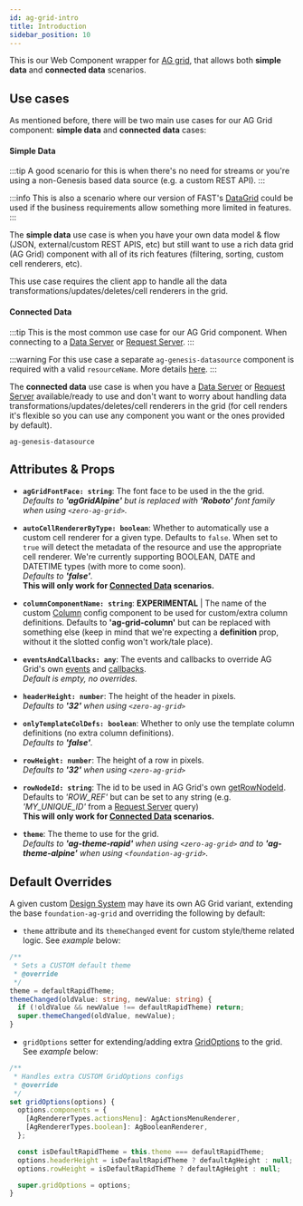 ```yaml
---
id: ag-grid-intro
title: Introduction
sidebar_position: 10
---
```


This is our Web Component wrapper for [AG grid](https://www.ag-grid.com/), that allows both **simple data** and **connected data** scenarios.

## Use cases

As mentioned before, there will be two main use cases for our AG Grid component: **simple data** and **connected data** cases:

#### Simple Data

:::tip 
A good scenario for this is when there's no need for streams or you're using a non-Genesis based data source (e.g. a custom REST API).
:::

:::info
This is also a scenario where our version of FAST's [DataGrid](/web-ui-reference/components/presentation/data-grid) could be used if the business requirements allow something more limited in features. 
:::

The **simple data** use case is when you have your own data model & flow (JSON, external/custom REST APIS, etc) but still want to use a rich data grid (AG Grid) component with all of its rich features (filtering, sorting, custom cell renderers, etc). 

This use case requires the client app to handle all the data transformations/updates/deletes/cell renderers in the grid.

#### Connected Data

:::tip 
This is the most common use case for our AG Grid component. When connecting to a [Data Server](/platform-reference/configure-key-modules/data-servers/configure) or [Request Server](/platform-reference/configure-key-modules/request-servers/configure). 
:::

:::warning
For this use case a separate `ag-genesis-datasource` component is required with a valid `resourceName`. More details [here](/web-ui-reference/components/ag-grid/ag-genesis-datasource).
:::

The **connected data** use case is when you have a [Data Server](/platform-reference/configure-key-modules/data-servers/configure) or [Request Server](/platform-reference/configure-key-modules/request-servers/configure) available/ready to use and don't want to worry about handling data transformations/updates/deletes/cell renderers in the grid (for cell renders it's flexible so you can use any component you want or the ones provided by default).

`ag-genesis-datasource`

## Attributes & Props

- **`agGridFontFace: string`**: The font face to be used in the the grid. <br /> *Defaults to **'agGridAlpine'** but is replaced with **'Roboto'** font family when using `<zero-ag-grid>`.*

- **`autoCellRendererByType: boolean`**: Whether to automatically use a custom cell renderer for a given type. Defaults to `false`. When set to `true` will detect the metadata of the resource and use the appropriate cell renderer. We're currently supporting BOOLEAN, DATE and DATETIME types (with more to come soon). <br /> *Defaults to **'false'**.* <br /> **This will only work for [Connected Data](/web-ui-reference/components/ag-grid/ag-grid-connected) scenarios.** 

- **`columnComponentName: string`**: **EXPERIMENTAL** | The name of the custom [Column](/web-ui-reference/components/ag-grid/ag-genesis-column) config component to be used for custom/extra column definitions. Defaults to **'ag-grid-column'** but can be replaced with something else (keep in mind that we're expecting a **definition** prop, without it the slotted config won't work/tale place).

- **`eventsAndCallbacks: any`**: The events and callbacks to override AG Grid's own [events](https://www.ag-grid.com/javascript-data-grid/grid-events/) and [callbacks](https://www.ag-grid.com/javascript-data-grid/grid-callbacks/). <br /> *Default is empty, no overrides.*

- **`headerHeight: number`**: The height of the header in pixels. <br /> *Defaults to **'32'** when using `<zero-ag-grid>`*

- **`onlyTemplateColDefs: boolean`**: Whether to only use the template column definitions (no extra column definitions). <br /> *Defaults to **'false'**.*

- **`rowHeight: number`**: The height of a row in pixels. <br /> *Defaults to **'32'** when using `<zero-ag-grid>`*

- **`rowNodeId: string`**: The id to be used in AG Grid's own [getRowNodeId](https://www.ag-grid.com/javascript-data-grid/accessing-data/#accessing-rownode-by-id). <br /> Defaults to *'ROW_REF'* but can be set to any string (e.g. *'MY_UNIQUE_ID'*  from a [Request Server]((/platform-reference/configure-key-modules/request-servers/configure)) query) <br /> **This will only work for [Connected Data](/web-ui-reference/components/ag-grid/ag-grid-connected) scenarios.** 

- **`theme`**: The theme to use for the grid. <br /> *Defaults to **'ag-theme-rapid'** when using `<zero-ag-grid>` and to **'ag-theme-alpine'** when using `<foundation-ag-grid>`.*

## Default Overrides

A given custom [Design System](/web-ui-reference/design-systems/intro.md) may have its own AG Grid variant, extending the base `foundation-ag-grid` and overriding the following by default:

- `theme` attribute and its `themeChanged` event for custom style/theme related logic. See *example* below:

```ts {5,6}
/**
 * Sets a CUSTOM default theme
 * @override
 */
theme = defaultRapidTheme;
themeChanged(oldValue: string, newValue: string) {
  if (!oldValue && newValue !== defaultRapidTheme) return;
  super.themeChanged(oldValue, newValue);
}
```
- `gridOptions` setter for extending/adding extra [GridOptions](https://www.ag-grid.com/javascript-data-grid/grid-interface/#grid-options) to the grid. See *example* below:

```ts {5}
/**
 * Handles extra CUSTOM GridOptions configs
 * @override
 */
set gridOptions(options) {
  options.components = {
    [AgRendererTypes.actionsMenu]: AgActionsMenuRenderer,
    [AgRendererTypes.boolean]: AgBooleanRenderer,
  };

  const isDefaultRapidTheme = this.theme === defaultRapidTheme;
  options.headerHeight = isDefaultRapidTheme ? defaultAgHeight : null;
  options.rowHeight = isDefaultRapidTheme ? defaultAgHeight : null;

  super.gridOptions = options;
}
```


